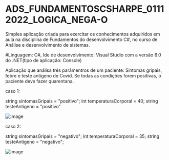 # ADS_FUNDAMENTOSCSHARPE_01112022_LOGICA_NEGA-O

Simples aplicação criada para exercitar os conhecimentos adquiridos em aula na disciplina de Fundamentos do desenvolvimento C#,
no curso de Análise e desenvolvimento de sistemas.

#Linguagem: C#, Ide de desenvolvimento: Visual Studio com a versão 6.0 do .NET(tipo de aplicação: Console)

Aplicação que análisa três parâmentros de um paciente: Sintomas gripais, febre e teste antigeno de Covid.
Se todas as condições forem positivas, o paciente deve fazer quarentana.

caso 1: 

string sintomasGripais = "positivo";
int temperaturaCorporal = 40;
string testeAntigeno = "positivo"
        
![image](https://user-images.githubusercontent.com/104734490/199568160-8fcb19a9-a37e-484c-8c01-be679d44fcfb.png)
        
caso 2: 

string sintomasGripais = "negativo";
int temperaturaCorporal = 35;
string testeAntigeno = "negativo";

![image](https://user-images.githubusercontent.com/104734490/199569112-b7c9318f-0063-40cd-8efd-080cc9cb671e.png)

        
        
        
        
